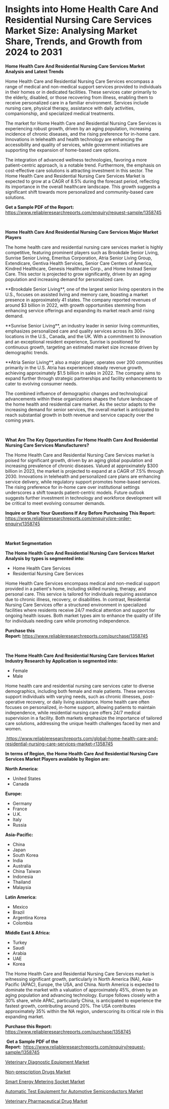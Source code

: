 <p><h1>Insights into Home Health Care And Residential Nursing Care Services Market Size: Analysing Market Share, Trends, and Growth from 2024 to 2031</h1></p><p><strong>Home Health Care And Residential Nursing Care Services Market Analysis and Latest Trends</strong></p>
<p><p>Home Health Care and Residential Nursing Care Services encompass a range of medical and non-medical support services provided to individuals in their homes or in dedicated facilities. These services cater primarily to the elderly, disabled, or those recovering from illness, enabling them to receive personalized care in a familiar environment. Services include nursing care, physical therapy, assistance with daily activities, companionship, and specialized medical treatments.</p><p>The market for Home Health Care and Residential Nursing Care Services is experiencing robust growth, driven by an aging population, increasing incidence of chronic diseases, and the rising preference for in-home care. Innovations in telehealth and health technology are enhancing the accessibility and quality of services, while government initiatives are supporting the expansion of home-based care options. </p><p>The integration of advanced wellness technologies, favoring a more patient-centric approach, is a notable trend. Furthermore, the emphasis on cost-effective care solutions is attracting investment in this sector. The Home Health Care and Residential Nursing Care Services Market is expected to grow at a CAGR of 8.5% during the forecast period, reflecting its importance in the overall healthcare landscape. This growth suggests a significant shift towards more personalized and community-based care solutions.</p></p>
<p><strong>Get a Sample PDF of the Report:&nbsp;</strong> <a href="https://www.reliableresearchreports.com/enquiry/request-sample/1358745?utm_campaign=24&utm_medium=2&utm_source=Github&utm_content=ia&utm_term=05122024&utm_id=home-health-care-and-residential-nursing-care-services">https://www.reliableresearchreports.com/enquiry/request-sample/1358745</a></p>
<p>&nbsp;</p>
<p><strong>Home Health Care And Residential Nursing Care Services Major Market Players</strong></p>
<p><p>The home health care and residential nursing care services market is highly competitive, featuring prominent players such as Brookdale Senior Living, Sunrise Senior Living, Emeritus Corporation, Atria Senior Living Group, Extendicare, Gentiva Health Services, Senior Care Centers of America, Kindred Healthcare, Genesis Healthcare Corp., and Home Instead Senior Care. This sector is projected to grow significantly, driven by an aging population and increasing demand for personalized care.</p><p>**Brookdale Senior Living**, one of the largest senior living operators in the U.S., focuses on assisted living and memory care, boasting a market presence in approximately 41 states. The company reported revenues of around $3 billion in 2022, with growth opportunities stemming from enhancing service offerings and expanding its market reach amid rising demand.</p><p>**Sunrise Senior Living**, an industry leader in senior living communities, emphasizes personalized care and quality services across its 300+ locations in the U.S., Canada, and the UK. With a commitment to innovation and an exceptional resident experience, Sunrise is positioned for continuous growth, targeting an estimated market size increase driven by demographic trends.</p><p>**Atria Senior Living**, also a major player, operates over 200 communities primarily in the U.S. Atria has experienced steady revenue growth, achieving approximately $1.5 billion in sales in 2022. The company aims to expand further through strategic partnerships and facility enhancements to cater to evolving consumer needs.</p><p>The combined influence of demographic changes and technological advancements within these organizations shapes the future landscape of the home health and residential care market. As the sector adapts to the increasing demand for senior services, the overall market is anticipated to reach substantial growth in both revenue and service capacity over the coming years.</p></p>
<p>&nbsp;</p>
<p><strong>What Are The Key Opportunities For Home Health Care And Residential Nursing Care Services Manufacturers?</strong></p>
<p><p>The Home Health Care and Residential Nursing Care Services market is poised for significant growth, driven by an aging global population and increasing prevalence of chronic diseases. Valued at approximately $300 billion in 2023, the market is projected to expand at a CAGR of 7.5% through 2030. Innovations in telehealth and personalized care plans are enhancing service delivery, while regulatory support promotes home-based services. The rising preference for in-home care over institutional settings underscores a shift towards patient-centric models. Future outlook suggests further investment in technology and workforce development will be critical to meet evolving consumer demands.</p></p>
<p><strong>Inquire or Share Your Questions If Any Before Purchasing This Report:</strong> <a href="https://www.reliableresearchreports.com/enquiry/pre-order-enquiry/1358745?utm_campaign=24&utm_medium=2&utm_source=Github&utm_content=ia&utm_term=05122024&utm_id=home-health-care-and-residential-nursing-care-services">https://www.reliableresearchreports.com/enquiry/pre-order-enquiry/1358745</a></p>
<p>&nbsp;</p>
<p><strong>Market Segmentation</strong></p>
<p><strong>The Home Health Care And Residential Nursing Care Services Market Analysis by types is segmented into:</strong></p>
<p><ul><li>Home Health Care Services</li><li>Residential Nursing Care Services</li></ul></p>
<p><p>Home Health Care Services encompass medical and non-medical support provided in a patient's home, including skilled nursing, therapy, and personal care. This service is tailored for individuals requiring assistance due to chronic illness, recovery, or disabilities. In contrast, Residential Nursing Care Services offer a structured environment in specialized facilities where residents receive 24/7 medical attention and support for ongoing health issues. Both market types aim to enhance the quality of life for individuals needing care while promoting independence.</p></p>
<p><strong>Purchase this Report:&nbsp;</strong><a href="https://www.reliableresearchreports.com/purchase/1358745?utm_campaign=24&utm_medium=2&utm_source=Github&utm_content=ia&utm_term=05122024&utm_id=home-health-care-and-residential-nursing-care-services">https://www.reliableresearchreports.com/purchase/1358745</a></p>
<p>&nbsp;</p>
<p><strong>The Home Health Care And Residential Nursing Care Services Market Industry Research by Application is segmented into:</strong></p>
<p><ul><li>Female</li><li>Male</li></ul></p>
<p><p>Home health care and residential nursing care services cater to diverse demographics, including both female and male patients. These services support individuals with varying needs, such as chronic illnesses, post-operative recovery, or daily living assistance. Home health care often focuses on personalized, in-home support, allowing patients to maintain independence, while residential nursing care offers 24/7 medical supervision in a facility. Both markets emphasize the importance of tailored care solutions, addressing the unique health challenges faced by men and women.</p></p>
<p><a href="https://www.reliableresearchreports.com/global-home-health-care-and-residential-nursing-care-services-market-r1358745?utm_campaign=24&utm_medium=2&utm_source=Github&utm_content=ia&utm_term=05122024&utm_id=home-health-care-and-residential-nursing-care-services">&nbsp;https://www.reliableresearchreports.com/global-home-health-care-and-residential-nursing-care-services-market-r1358745</a></p>
<p><strong>In terms of Region, the Home Health Care And Residential Nursing Care Services Market Players available by Region are:</strong></p>
<p>
    <p> <strong> North America: </strong>
        <ul>
            <li>United States</li>
            <li>Canada</li>
        </ul>
        </p> 
    <p> <strong> Europe: </strong>
        <ul>
            <li>Germany</li>
            <li>France</li>
            <li>U.K.</li>
            <li>Italy</li>
            <li>Russia</li>
        </ul>
        </p> 
    <p> <strong> Asia-Pacific: </strong>
        <ul>
            <li>China</li>
            <li>Japan</li>
            <li>South Korea</li>
            <li>India</li>
            <li>Australia</li>
            <li>China Taiwan</li>
            <li>Indonesia</li>
            <li>Thailand</li>
            <li>Malaysia</li>
        </ul>
        </p> 
    <p> <strong> Latin America: </strong>
        <ul>
            <li>Mexico</li>
            <li>Brazil</li>
            <li>Argentina Korea</li>
            <li>Colombia</li>
        </ul>
        </p> 
    <p> <strong> Middle East & Africa: </strong>
        <ul>
            <li>Turkey</li>
            <li>Saudi</li>
            <li>Arabia</li>
            <li>UAE</li>
            <li>Korea</li>
        </ul>
    </p>
    </p>
<p><p>The Home Health Care and Residential Nursing Care Services market is witnessing significant growth, particularly in North America (NA), Asia-Pacific (APAC), Europe, the USA, and China. North America is expected to dominate the market with a valuation of approximately 45%, driven by an aging population and advancing technology. Europe follows closely with a 30% share, while APAC, particularly China, is anticipated to experience the fastest growth, contributing around 20%. The USA contributes approximately 35% within the NA region, underscoring its critical role in this expanding market.</p></p>
<p><strong>Purchase this Report: </strong><a href="https://www.reliableresearchreports.com/purchase/1358745?utm_campaign=24&utm_medium=2&utm_source=Github&utm_content=ia&utm_term=05122024&utm_id=home-health-care-and-residential-nursing-care-services">https://www.reliableresearchreports.com/purchase/1358745</a></p>
<p>&nbsp;<strong>Get a Sample PDF of the Report:&nbsp;&nbsp;</strong><a href="https://www.reliableresearchreports.com/enquiry/request-sample/1358745?utm_campaign=24&utm_medium=2&utm_source=Github&utm_content=ia&utm_term=05122024&utm_id=home-health-care-and-residential-nursing-care-services">https://www.reliableresearchreports.com/enquiry/request-sample/1358745</a></p>
<p><strong></strong></p>
<p><p><a href="https://www.linkedin.com/pulse/veterinary-diagnostic-equipment-market-report-company-profiles-rfeoe?utm_campaign=24&utm_medium=2&utm_source=Github&utm_content=ia&utm_term=05122024&utm_id=home-health-care-and-residential-nursing-care-services">Veterinary Diagnostic Equipment Market</a></p><p><a href="https://github.com/YashRP12/Market-Research-Report-List-6/blob/main/non-prescription-drugs-market.md?utm_campaign=24&utm_medium=2&utm_source=Github&utm_content=ia&utm_term=05122024&utm_id=home-health-care-and-residential-nursing-care-services">Non-prescription Drugs Market</a></p><p><a href="https://issuu.com/reportprime-2/docs/smart-energy-metering-socket-market-size-2030.pptx?utm_campaign=24&utm_medium=2&utm_source=Github&utm_content=ia&utm_term=05122024&utm_id=home-health-care-and-residential-nursing-care-services">Smart Energy Metering Socket Market</a></p><p><a href="https://issuu.com/reportprime-2/docs/automatic-test-equipment-for-automotive-semiconduc?utm_campaign=24&utm_medium=2&utm_source=Github&utm_content=ia&utm_term=05122024&utm_id=home-health-care-and-residential-nursing-care-services">Automatic Test Equipment for Automotive Semiconductors Market</a></p><p><a href="https://github.com/JosephineMcguire65/Market-Research-Report-List-1/blob/main/veterinary-pharmaceutical-drug-market.md?utm_campaign=24&utm_medium=2&utm_source=Github&utm_content=ia&utm_term=05122024&utm_id=home-health-care-and-residential-nursing-care-services">Veterinary Pharmaceutical Drug Market</a></p></p>